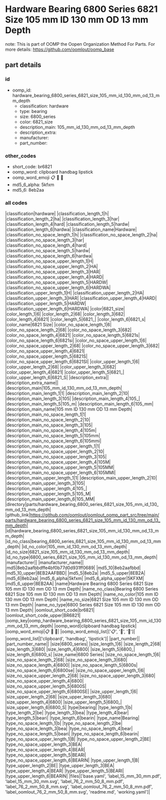 # Hardware Bearing 6800 Series 6821 Size 105 mm ID 130 mm OD 13 mm Depth  

note: This is part of OOMP the Oopen Organization Method For Parts. For more details: https://github.com/oomlout/oomp_base

##  part details





### id
* oomp_id: hardware_bearing_6800_series_6821_size_105_mm_id_130_mm_od_13_mm_depth
  * classification: hardware
  * type: bearing
  * size: 6800_series
  * color: 6821_size
  * description_main: 105_mm_id_130_mm_od_13_mm_depth
  * description_extra: 
  * manufacturer: 
  * part_number: 

### other_codes
* short_code: br6821
* oomp_word: clipboard handbag lipstick
* oomp_word_emoji :clipboard: :handbag: :lipstick:
* md5_6_alpha: 5kfxm
* md5_6: 8eb2aa

### all codes 
|classification|hardware|
|classification_length_1|h|
|classification_length_2|ha|
|classification_length_3|har|
|classification_length_4|hard|
|classification_length_5|hardw|
|classification_length_6|hardwa|
|classification_name|Hardware|
|classification_no_space_length_1|h|
|classification_no_space_length_2|ha|
|classification_no_space_length_3|har|
|classification_no_space_length_4|hard|
|classification_no_space_length_5|hardw|
|classification_no_space_length_6|hardwa|
|classification_no_space_upper_length_1|H|
|classification_no_space_upper_length_2|HA|
|classification_no_space_upper_length_3|HAR|
|classification_no_space_upper_length_4|HARD|
|classification_no_space_upper_length_5|HARDW|
|classification_no_space_upper_length_6|HARDWA|
|classification_upper_length_1|H|
|classification_upper_length_2|HA|
|classification_upper_length_3|HAR|
|classification_upper_length_4|HARD|
|classification_upper_length_5|HARDW|
|classification_upper_length_6|HARDWA|
|color|6821_size|
|color_length_1|6|
|color_length_2|68|
|color_length_3|682|
|color_length_4|6821|
|color_length_5|6821_|
|color_length_6|6821_s|
|color_name|6821 Size|
|color_no_space_length_1|6|
|color_no_space_length_2|68|
|color_no_space_length_3|682|
|color_no_space_length_4|6821|
|color_no_space_length_5|6821s|
|color_no_space_length_6|6821si|
|color_no_space_upper_length_1|6|
|color_no_space_upper_length_2|68|
|color_no_space_upper_length_3|682|
|color_no_space_upper_length_4|6821|
|color_no_space_upper_length_5|6821S|
|color_no_space_upper_length_6|6821SI|
|color_upper_length_1|6|
|color_upper_length_2|68|
|color_upper_length_3|682|
|color_upper_length_4|6821|
|color_upper_length_5|6821_|
|color_upper_length_6|6821_S|
|description_extra||
|description_extra_name||
|description_main|105_mm_id_130_mm_od_13_mm_depth|
|description_main_length_1|1|
|description_main_length_2|10|
|description_main_length_3|105|
|description_main_length_4|105_|
|description_main_length_5|105_m|
|description_main_length_6|105_mm|
|description_main_name|105 mm ID 130 mm OD 13 mm Depth|
|description_main_no_space_length_1|1|
|description_main_no_space_length_2|10|
|description_main_no_space_length_3|105|
|description_main_no_space_length_4|105m|
|description_main_no_space_length_5|105mm|
|description_main_no_space_length_6|105mmi|
|description_main_no_space_upper_length_1|1|
|description_main_no_space_upper_length_2|10|
|description_main_no_space_upper_length_3|105|
|description_main_no_space_upper_length_4|105M|
|description_main_no_space_upper_length_5|105MM|
|description_main_no_space_upper_length_6|105MMI|
|description_main_upper_length_1|1|
|description_main_upper_length_2|10|
|description_main_upper_length_3|105|
|description_main_upper_length_4|105_|
|description_main_upper_length_5|105_M|
|description_main_upper_length_6|105_MM|
|directory|parts/hardware_bearing_6800_series_6821_size_105_mm_id_130_mm_od_13_mm_depth|
|github_link|https://github.com/oomlout/oomlout_oomp_part_src/tree/main/parts/hardware_bearing_6800_series_6821_size_105_mm_id_130_mm_od_13_mm_depth|
|id|hardware_bearing_6800_series_6821_size_105_mm_id_130_mm_od_13_mm_depth|
|id_no_class|bearing_6800_series_6821_size_105_mm_id_130_mm_od_13_mm_depth|
|id_no_color|105_mm_id_130_mm_od_13_mm_depth|
|id_no_size|6821_size_105_mm_id_130_mm_od_13_mm_depth|
|id_no_type|6800_series_6821_size_105_mm_id_130_mm_od_13_mm_depth|
|manufacturer||
|manufacturer_name||
|md5|8eb2aafbbdffe4bf0b77d0d931ff0689|
|md5_10|8eb2aafbbd|
|md5_10_upper|8EB2AAFBBD|
|md5_5|8eb2a|
|md5_5_upper|8EB2A|
|md5_6|8eb2aa|
|md5_6_alpha|5kfxm|
|md5_6_alpha_upper|5KFXM|
|md5_6_upper|8EB2AA|
|name|Hardware Bearing 6800 Series 6821 Size 105 mm ID 130 mm OD 13 mm Depth|
|name_no_class|Bearing 6800 Series 6821 Size 105 mm ID 130 mm OD 13 mm Depth|
|name_no_color|105 mm ID 130 mm OD 13 mm Depth|
|name_no_size|6821 Size 105 mm ID 130 mm OD 13 mm Depth|
|name_no_type|6800 Series 6821 Size 105 mm ID 130 mm OD 13 mm Depth|
|oomlout_short_code|br6821|
|oomlout_short_code_upper|BR6821|
|oomp_key|oomp_hardware_bearing_6800_series_6821_size_105_mm_id_130_mm_od_13_mm_depth|
|oomp_word|clipboard handbag lipstick|
|oomp_word_emoji|:clipboard: :handbag: :lipstick:|
|oomp_word_emoji_list|[':clipboard:', ':handbag:', ':lipstick:']|
|oomp_word_list|['clipboard', 'handbag', 'lipstick']|
|part_number||
|part_number_name||
|size|6800_series|
|size_length_1|6|
|size_length_2|68|
|size_length_3|680|
|size_length_4|6800|
|size_length_5|6800_|
|size_length_6|6800_s|
|size_name|6800 Series|
|size_no_space_length_1|6|
|size_no_space_length_2|68|
|size_no_space_length_3|680|
|size_no_space_length_4|6800|
|size_no_space_length_5|6800s|
|size_no_space_length_6|6800se|
|size_no_space_upper_length_1|6|
|size_no_space_upper_length_2|68|
|size_no_space_upper_length_3|680|
|size_no_space_upper_length_4|6800|
|size_no_space_upper_length_5|6800S|
|size_no_space_upper_length_6|6800SE|
|size_upper_length_1|6|
|size_upper_length_2|68|
|size_upper_length_3|680|
|size_upper_length_4|6800|
|size_upper_length_5|6800_|
|size_upper_length_6|6800_S|
|type|bearing|
|type_length_1|b|
|type_length_2|be|
|type_length_3|bea|
|type_length_4|bear|
|type_length_5|beari|
|type_length_6|bearin|
|type_name|Bearing|
|type_no_space_length_1|b|
|type_no_space_length_2|be|
|type_no_space_length_3|bea|
|type_no_space_length_4|bear|
|type_no_space_length_5|beari|
|type_no_space_length_6|bearin|
|type_no_space_upper_length_1|B|
|type_no_space_upper_length_2|BE|
|type_no_space_upper_length_3|BEA|
|type_no_space_upper_length_4|BEAR|
|type_no_space_upper_length_5|BEARI|
|type_no_space_upper_length_6|BEARIN|
|type_upper_length_1|B|
|type_upper_length_2|BE|
|type_upper_length_3|BEA|
|type_upper_length_4|BEAR|
|type_upper_length_5|BEARI|
|type_upper_length_6|BEARIN|
|files|['base.yaml', 'label_15_mm_30_mm.pdf', 'label_15_mm_30_mm.svg', 'label_76_2_mm_50_8_mm.pdf', 'label_76_2_mm_50_8_mm.svg', 'label_oomlout_76_2_mm_50_8_mm.pdf', 'label_oomlout_76_2_mm_50_8_mm.svg', 'readme.md', 'working.yaml']|
